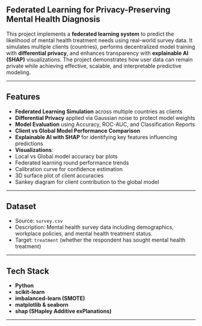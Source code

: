 ## Federated Learning for Privacy-Preserving Mental Health Diagnosis

This project implements a **federated learning system** to predict the likelihood of mental health treatment needs using real-world survey data. It simulates multiple clients (countries), performs decentralized model training with **differential privacy**, and enhances transparency with **explainable AI (SHAP)** visualizations. The project demonstrates how user data can remain private while achieving effective, scalable, and interpretable predictive modeling.

---

##  Features

-  **Federated Learning Simulation** across multiple countries as clients
-  **Differential Privacy** applied via Gaussian noise to protect model weights
-  **Model Evaluation** using Accuracy, ROC-AUC, and Classification Reports
-  **Client vs Global Model Performance Comparison**
-  **Explainable AI with SHAP** for identifying key features influencing predictions
-  **Visualizations**:
  - Local vs Global model accuracy bar plots
  - Federated learning round performance trends
  - Calibration curve for confidence estimation
  - 3D surface plot of client accuracies
  - Sankey diagram for client contribution to the global model

---

##  Dataset

- Source: `survey.csv`
- Description: Mental health survey data including demographics, workplace policies, and mental health treatment status.
- Target: `treatment` (whether the respondent has sought mental health treatment)

---

## Tech Stack

- **Python**
- **scikit-learn**
- **imbalanced-learn (SMOTE)**
- **matplotlib & seaborn**
- **shap (SHapley Additive exPlanations)**

---



